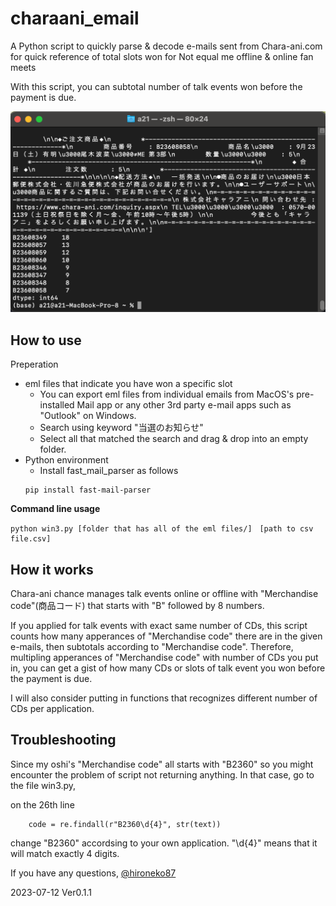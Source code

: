 # charaani_email
A Python script to quickly parse &amp; decode e-mails sent from Chara-ani.com for quick reference of total slots won for Not equal me offline &amp; online fan meets

With this script, you can subtotal number of talk events won before the payment is due. 

![イメージ](https://github.com/hironeko87/charaani_email/blob/main/SCR-20230712-r3-2.png)

## How to use
Preperation

- eml files that indicate you have won a specific slot
    - You can export eml files from individual emails from MacOS's pre-installed Mail app or any other 3rd party e-mail apps such as "Outlook" on Windows.
    - Search using keyword "当選のお知らせ"
    - Select all that matched the search and drag &amp; drop into an empty folder.
- Python environment
    - Install fast_mail_parser as follows
     ```
     pip install fast-mail-parser
     ```
**Command line usage**

```
python win3.py [folder that has all of the eml files/]　[path to csv file.csv]
```

## How it works
Chara-ani chance manages talk events online or offline with "Merchandise code"(商品コード) that starts with "B" followed by 8 numbers. 

If you applied for talk events with exact same number of CDs, this script counts how many apperances of "Merchandise code" there are in the given e-mails, then subtotals according to "Merchandise code".
Therefore, multipling apperances of "Merchandise code" with number of CDs you put in, you can get a gist of how many CDs or slots of talk event you won before the payment is due. 

I will also consider putting in functions that recognizes different number of CDs per application. 


## Troubleshooting

Since my oshi's "Merchandise code" all starts with "B2360" so you might encounter the problem of script not returning anything. In that case, go to the file win3.py,

on the 26th line
```
    code = re.findall(r"B2360\d{4}", str(text))
```

change "B2360" accordsing to your own application. "\d{4}" means that it will match exactly 4 digits.

If you have any questions, [@hironeko87](https://twitter.com/hironeko87)


2023-07-12 Ver0.1.1

